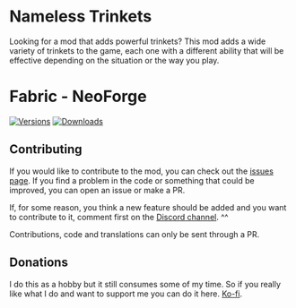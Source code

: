 # Nameless Trinkets

Looking for a mod that adds powerful trinkets? This mod adds a wide variety of trinkets to the game, each one with a different ability that will be effective depending on the situation or the way you play.

# Fabric - NeoForge

[![Versions](https://cf.way2muchnoise.eu/versions/541466.svg)](https://www.curseforge.com/minecraft/mc-mods/nameless-trinkets) [![Downloads](http://cf.way2muchnoise.eu/full_541466_downloads.svg)](https://www.curseforge.com/minecraft/mc-mods/nameless-trinkets)

## Contributing

If you would like to contribute to the mod, you can check out the [issues page](https://github.com/Cozary/nameless-trinkets/issues). If you find a problem in the code or something that could be improved, you can open an issue or make a PR.

If, for some reason, you think a new feature should be added and you want to contribute to it, comment first on the [Discord channel](https://discord.com/invite/eGWSpyDyty). ^^

Contributions, code and translations can only be sent through a PR.

## Donations

I do this as a hobby but it still consumes some of my time. So if you really like what I do and want to support me you can do it here. [Ko-fi](https://ko-fi.com/cozary).
